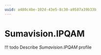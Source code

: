 ```yaml
---
uuid: a480c4be-102d-43e5-8c30-a9587a39b33b
---
```



# Sumavision.IPQAM


<!-- prettier-ignore -->
!!! todo
    Describe *Sumavision.IPQAM* profile

